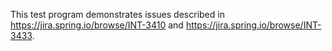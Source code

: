 This test program demonstrates issues described in https://jira.spring.io/browse/INT-3410 and https://jira.spring.io/browse/INT-3433.
